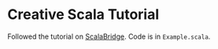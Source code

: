 # Creative Scala Tutorial

Followed the tutorial on [ScalaBridge][scala-bridge]. Code is in `Example.scala`.

[scala-bridge]: http://www.scalabridge.org/creative-scala-v2.html
